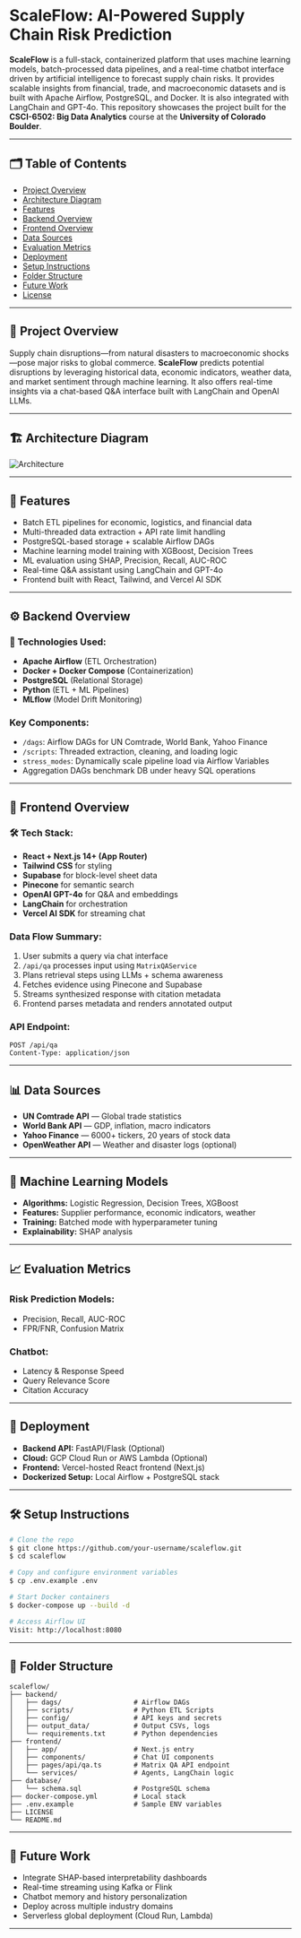 # ScaleFlow: AI-Powered Supply Chain Risk Prediction

**ScaleFlow** is a full-stack, containerized platform that uses machine learning models, batch-processed data pipelines, and a real-time chatbot interface driven by artificial intelligence to forecast supply chain risks. It provides scalable insights from financial, trade, and macroeconomic datasets and is built with Apache Airflow, PostgreSQL, and Docker. It is also integrated with LangChain and GPT-4o. This repository showcases the project built for the **CSCI-6502: Big Data Analytics** course at the **University of Colorado Boulder**.

---

## 🗂️ Table of Contents

* [Project Overview](#-project-overview)
* [Architecture Diagram](#-architecture-diagram)
* [Features](#-features)
* [Backend Overview](#-backend-overview)
* [Frontend Overview](#-frontend-overview)
* [Data Sources](#-data-sources)
* [Evaluation Metrics](#-evaluation-metrics)
* [Deployment](#-deployment)
* [Setup Instructions](#-setup-instructions)
* [Folder Structure](#-folder-structure)
* [Future Work](#-future-work)
* [License](#-license)

---

## 🧠 Project Overview

Supply chain disruptions—from natural disasters to macroeconomic shocks—pose major risks to global commerce. **ScaleFlow** predicts potential disruptions by leveraging historical data, economic indicators, weather data, and market sentiment through machine learning. It also offers real-time insights via a chat-based Q\&A interface built with LangChain and OpenAI LLMs.

---

## 🏗️ Architecture Diagram

![Architecture](https://raw.githubusercontent.com/jaymalave/raycaster-qna/refs/heads/main/public/arch.png)

---

## 🚀 Features

* Batch ETL pipelines for economic, logistics, and financial data
* Multi-threaded data extraction + API rate limit handling
* PostgreSQL-based storage + scalable Airflow DAGs
* Machine learning model training with XGBoost, Decision Trees
* ML evaluation using SHAP, Precision, Recall, AUC-ROC
* Real-time Q\&A assistant using LangChain and GPT-4o
* Frontend built with React, Tailwind, and Vercel AI SDK

---

## ⚙️ Backend Overview

### 🔧 Technologies Used:

* **Apache Airflow** (ETL Orchestration)
* **Docker + Docker Compose** (Containerization)
* **PostgreSQL** (Relational Storage)
* **Python** (ETL + ML Pipelines)
* **MLflow** (Model Drift Monitoring)

### Key Components:

* `/dags`: Airflow DAGs for UN Comtrade, World Bank, Yahoo Finance
* `/scripts`: Threaded extraction, cleaning, and loading logic
* `stress_modes`: Dynamically scale pipeline load via Airflow Variables
* Aggregation DAGs benchmark DB under heavy SQL operations

---

## 💬 Frontend Overview

### 🛠️ Tech Stack:

* **React + Next.js 14+ (App Router)**
* **Tailwind CSS** for styling
* **Supabase** for block-level sheet data
* **Pinecone** for semantic search
* **OpenAI GPT-4o** for Q\&A and embeddings
* **LangChain** for orchestration
* **Vercel AI SDK** for streaming chat

### Data Flow Summary:

1. User submits a query via chat interface
2. `/api/qa` processes input using `MatrixQAService`
3. Plans retrieval steps using LLMs + schema awareness
4. Fetches evidence using Pinecone and Supabase
5. Streams synthesized response with citation metadata
6. Frontend parses metadata and renders annotated output

### API Endpoint:

```http
POST /api/qa
Content-Type: application/json
```

---

## 📊 Data Sources

* **UN Comtrade API** — Global trade statistics
* **World Bank API** — GDP, inflation, macro indicators
* **Yahoo Finance** — 6000+ tickers, 20 years of stock data
* **OpenWeather API** — Weather and disaster logs (optional)

---

## 🤖 Machine Learning Models

* **Algorithms:** Logistic Regression, Decision Trees, XGBoost
* **Features:** Supplier performance, economic indicators, weather
* **Training:** Batched mode with hyperparameter tuning
* **Explainability:** SHAP analysis

---

## 📈 Evaluation Metrics

### Risk Prediction Models:

* Precision, Recall, AUC-ROC
* FPR/FNR, Confusion Matrix

### Chatbot:

* Latency & Response Speed
* Query Relevance Score
* Citation Accuracy

---

## 🚀 Deployment

* **Backend API:** FastAPI/Flask (Optional)
* **Cloud:** GCP Cloud Run or AWS Lambda (Optional)
* **Frontend:** Vercel-hosted React frontend (Next.js)
* **Dockerized Setup:** Local Airflow + PostgreSQL stack

---

## 🛠️ Setup Instructions

```bash
# Clone the repo
$ git clone https://github.com/your-username/scaleflow.git
$ cd scaleflow

# Copy and configure environment variables
$ cp .env.example .env

# Start Docker containers
$ docker-compose up --build -d

# Access Airflow UI
Visit: http://localhost:8080
```

---

## 🧱 Folder Structure

```
scaleflow/
├── backend/
│   ├── dags/                  # Airflow DAGs
│   ├── scripts/               # Python ETL Scripts
│   ├── config/                # API keys and secrets
│   ├── output_data/           # Output CSVs, logs
│   └── requirements.txt       # Python dependencies
├── frontend/
│   ├── app/                   # Next.js entry
│   ├── components/            # Chat UI components
│   ├── pages/api/qa.ts        # Matrix QA API endpoint
│   └── services/              # Agents, LangChain logic
├── database/
│   └── schema.sql             # PostgreSQL schema
├── docker-compose.yml         # Local stack
├── .env.example               # Sample ENV variables
├── LICENSE
└── README.md
```

---

## 🔮 Future Work

* Integrate SHAP-based interpretability dashboards
* Real-time streaming using Kafka or Flink
* Chatbot memory and history personalization
* Deploy across multiple industry domains
* Serverless global deployment (Cloud Run, Lambda)

---

